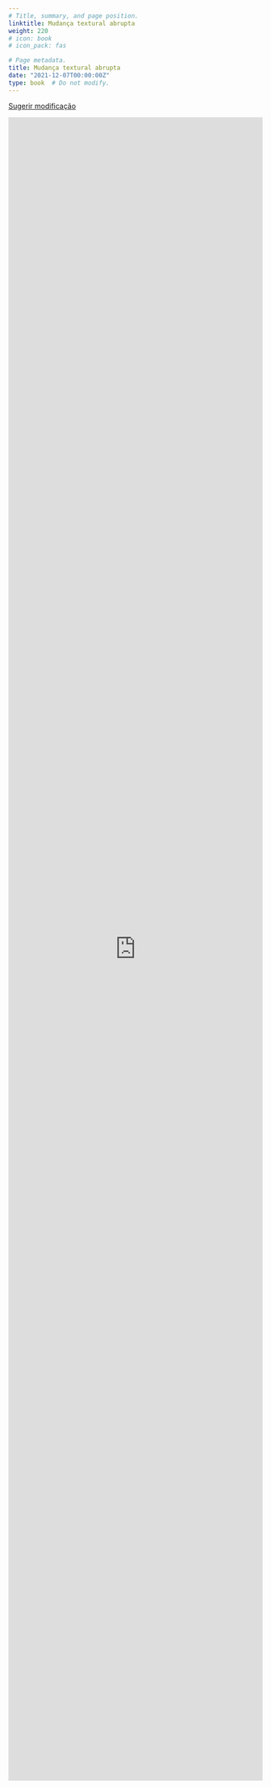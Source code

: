```yaml
---
# Title, summary, and page position.
linktitle: Mudança textural abrupta
weight: 220
# icon: book
# icon_pack: fas

# Page metadata.
title: Mudança textural abrupta
date: "2021-12-07T00:00:00Z"
type: book  # Do not modify.
---
```


[<i class="fa fa-edit" aria-hidden="true"></i> Sugerir modificação](https://docs.google.com/document/d/1LQ_QrLWSGa7NMSiwRnrkX6EKu4ti1Xg4YUSmL3VgKQ8/edit?usp=sharing)

<iframe frameborder="0" style="width: 100%; height: 3300px" src="https://docs.google.com/document/d/e/2PACX-1vRxZRA5dO9FKf1sfLqRMGvIz8PKZzBFi4cskNaUEMSQVVYAXaBe1QLv-6wFdhY046O_C-B1PROg_gpx/pub?embedded=true"></iframe>
